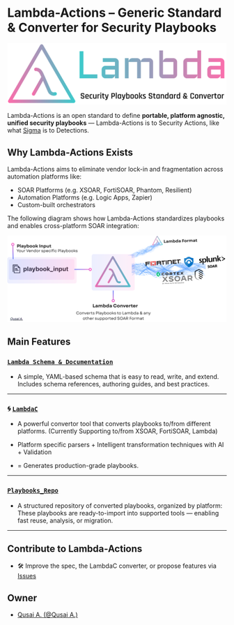 # Lambda-Actions – Generic Standard & Converter for Security Playbooks

<p align="center">
  <a href="https://github.com/QA-Cyber/Lambda-Actions">
    <img width="600" src="./documentations/images/Lambda-Logo-White.png" alt="Lambda Logo">
  </a>
</p>

Lambda-Actions is an open standard to define **portable, platform agnostic, unified security playbooks** — Lambda-Actions is to Security Actions, like what [Sigma](https://github.com/SigmaHQ/sigma) is to Detections.

## Why Lambda-Actions Exists
Lambda-Actions aims to eliminate vendor lock-in and fragmentation across automation platforms like:
- SOAR Platforms (e.g. XSOAR, FortiSOAR, Phantom, Resilient)
- Automation Platforms (e.g. Logic Apps, Zapier)
- Custom-built orchestrators

The following diagram shows how Lambda-Actions standardizes playbooks and enables cross-platform SOAR integration:

<p align="center">
  <img width="800" src="./documentations/images/Lambda-Flow.png" alt="Lambda Flow">
</p>


## Main Features

### [`Lambda Schema & Documentation`](./documentations)
- A simple, YAML-based schema that is easy to read, write, and extend. Includes schema references, authoring guides, and best practices.

---

### 🌀 [`LambdaC`](./LambdaC/README.md)
- A powerful convertor tool that converts playbooks to/from different platforms. (Currently Supporting to/from XSOAR, FortiSOAR, Lambda) 

- Platform specific parsers + Intelligent transformation techniques with AI + Validation
- = Generates production-grade playbooks.

---

### [`Playbooks_Repo`](./Playbooks_Repo)
- A structured repository of converted playbooks, organized by platform:
These playbooks are ready-to-import into supported tools — enabling fast reuse, analysis, or migration.

---

## Contribute to Lambda-Actions

- 🛠️ Improve the spec, the LambdaC converter, or propose features via [Issues](https://github.com/QA-Cyber/Lambda-Actions/issues/new/choose)

## Owner

- [Qusai A. (@Qusai A.)](https://github.com/QA-Cyber)
